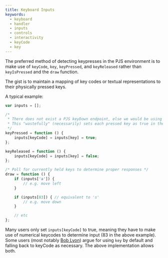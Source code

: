 ```yaml
---
title: Keyboard Inputs
keywords:
  - keyboard
  - handler
  - inputs
  - controls
  - interactivity
  - keyCode
  - key
---
```


The preferred method of detecting keypresses in the PJS environment is to make
use of `keyCode`, `key`, `keyPressed`, and `keyReleased` rather than `keyIsPressed` and the `draw` function.

The gist is to maintain a mapping of key codes or textual representations to their physically pressed keys.

A typical example:
```js
var inputs = [];

/*
 * There does not exist a PJS keyDown endpoint, else we would be using that.
 * This "wastefully" (necessarily) sets each pressed key as true in the mapping.
 */
keyPressed = function () {
    inputs[keyCode] = inputs[key] = true;
};

keyReleased = function () {
    inputs[keyCode] = inputs[key] = false;
};

/* Poll for currently held keys to determine proper responses */
draw = function () {
    if (inputs['a']) {
        // e.g. move left
    }

    if (inputs[83]) { // equivalent to 's'
        // e.g. move down
    }

    // etc
};
```

Many users only set `inputs[keyCode]` to true, meaning they have to make use of numerical keycodes to determine input (83 in the above example). Some users (most notably [Bob Lyon](https://www.khanacademy.org/profile/kaid_1116520053705160540512971/projects)) argue for using `key` by default and falling back to keyCode as necessary. The above implementation allows both.